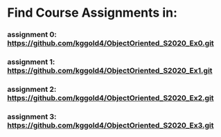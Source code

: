# Find Course Assignments in:
### assignment 0: https://github.com/kggold4/ObjectOriented_S2020_Ex0.git
### assignment 1: https://github.com/kggold4/ObjectOriented_S2020_Ex1.git
### assignment 2: https://github.com/kggold4/ObjectOriented_S2020_Ex2.git
### assignment 3: https://github.com/kggold4/ObjectOriented_S2020_Ex3.git